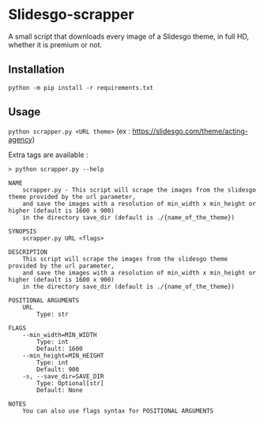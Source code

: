 # Slidesgo-scrapper
A small script that downloads every image of a Slidesgo theme, in full HD, whether it is premium or not.

## Installation
`python -m pip install -r requirements.txt`

## Usage
`python scrapper.py <URL theme>` (ex : https://slidesgo.com/theme/acting-agency) 

Extra tags are available : 
``` 
> python scrapper.py --help

NAME
    scrapper.py - This script will scrape the images from the slidesgo theme provided by the url parameter, 
    and save the images with a resolution of min_width x min_height or higher (default is 1600 x 900) 
    in the directory save_dir (default is ./{name_of_the_theme})

SYNOPSIS
    scrapper.py URL <flags>

DESCRIPTION
    This script will scrape the images from the slidesgo theme provided by the url parameter, 
    and save the images with a resolution of min_width x min_height or higher (default is 1600 x 900) 
    in the directory save_dir (default is ./{name_of_the_theme})

POSITIONAL ARGUMENTS
    URL
        Type: str

FLAGS
    --min_width=MIN_WIDTH
        Type: int
        Default: 1600
    --min_height=MIN_HEIGHT
        Type: int
        Default: 900
    -s, --save_dir=SAVE_DIR
        Type: Optional[str]
        Default: None

NOTES
    You can also use flags syntax for POSITIONAL ARGUMENTS 
``` 
